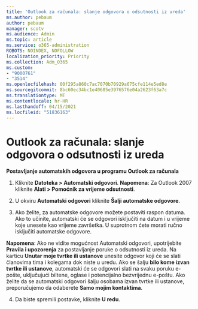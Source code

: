 ```yaml
---
title: 'Outlook za računala: slanje odgovora o odsutnosti iz ureda'
ms.author: pebaum
author: pebaum
manager: scotv
ms.audience: Admin
ms.topic: article
ms.service: o365-administration
ROBOTS: NOINDEX, NOFOLLOW
localization_priority: Priority
ms.collection: Adm_O365
ms.custom:
- "9000761"
- "3514"
ms.openlocfilehash: 00f295a860c7ac7070b70929a675cfe114e5ed8e
ms.sourcegitcommit: 8bc60ec34bc1e40685e3976576e04a2623f63a7c
ms.translationtype: MT
ms.contentlocale: hr-HR
ms.lasthandoff: 04/15/2021
ms.locfileid: "51836163"
---
```

# <a name="outlook-desktop-send-out-of-office-replies"></a>Outlook za računala: slanje odgovora o odsutnosti iz ureda

**Postavljanje automatskih odgovora u programu Outlook za računala**

1. Kliknite **Datoteka > Automatski odgovori**. **Napomena**: Za Outlook 2007 kliknite **Alati > Pomoćnik za vrijeme odsutnosti**.

2. U okviru **Automatski odgovori** kliknite **Šalji automatske odgovore**.

3. Ako želite, za automatske odgovore možete postaviti raspon datuma. Ako to učinite, automatski će se odgovori isključiti na datum i u vrijeme koje unesete kao vrijeme završetka. U suprotnom ćete morati ručno isključiti automatske odgovore.

**Napomena**: Ako ne vidite mogućnost Automatski odgovori, upotrijebite **Pravila i upozorenja** za postavljanje poruke o odsutnosti iz ureda. Na karticu **Unutar moje tvrtke ili ustanove** unesite odgovor koji će se slati članovima tima i kolegama dok niste u uredu. Ako se šalju **bilo kome izvan tvrtke ili ustanove**, automatski će se odgovori slati na svaku poruku e-pošte, uključujući biltene, oglase i potencijalno bezvrijednu e-poštu. Ako želite da se automatski odgovori šalju osobama izvan tvrtke ili ustanove, preporučujemo da odaberete **Samo mojim kontaktima**.

4. Da biste spremili postavke, kliknite **U redu**.
